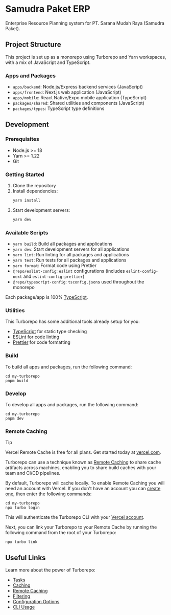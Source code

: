# Samudra Paket ERP

Enterprise Resource Planning system for PT. Sarana Mudah Raya (Samudra Paket).

## Project Structure

This project is set up as a monorepo using Turborepo and Yarn workspaces, with a mix of JavaScript and TypeScript.

### Apps and Packages

- `apps/backend`: Node.js/Express backend services (JavaScript)
- `apps/frontend`: Next.js web application (JavaScript)
- `apps/mobile`: React Native/Expo mobile application (TypeScript)
- `packages/shared`: Shared utilities and components (JavaScript)
- `packages/types`: TypeScript type definitions

## Development

### Prerequisites

- Node.js >= 18
- Yarn >= 1.22
- Git

### Getting Started

1. Clone the repository
2. Install dependencies:
   ```bash
   yarn install
   ```
3. Start development servers:
   ```bash
   yarn dev
   ```

### Available Scripts

- `yarn build`: Build all packages and applications
- `yarn dev`: Start development servers for all applications
- `yarn lint`: Run linting for all packages and applications
- `yarn test`: Run tests for all packages and applications
- `yarn format`: Format code using Prettier
- `@repo/eslint-config`: `eslint` configurations (includes `eslint-config-next` and `eslint-config-prettier`)
- `@repo/typescript-config`: `tsconfig.json`s used throughout the monorepo

Each package/app is 100% [TypeScript](https://www.typescriptlang.org/).

### Utilities

This Turborepo has some additional tools already setup for you:

- [TypeScript](https://www.typescriptlang.org/) for static type checking
- [ESLint](https://eslint.org/) for code linting
- [Prettier](https://prettier.io) for code formatting

### Build

To build all apps and packages, run the following command:

```
cd my-turborepo
pnpm build
```

### Develop

To develop all apps and packages, run the following command:

```
cd my-turborepo
pnpm dev
```

### Remote Caching

> [!TIP]
> Vercel Remote Cache is free for all plans. Get started today at [vercel.com](https://vercel.com/signup?/signup?utm_source=remote-cache-sdk&utm_campaign=free_remote_cache).

Turborepo can use a technique known as [Remote Caching](https://turborepo.com/docs/core-concepts/remote-caching) to share cache artifacts across machines, enabling you to share build caches with your team and CI/CD pipelines.

By default, Turborepo will cache locally. To enable Remote Caching you will need an account with Vercel. If you don't have an account you can [create one](https://vercel.com/signup?utm_source=turborepo-examples), then enter the following commands:

```
cd my-turborepo
npx turbo login
```

This will authenticate the Turborepo CLI with your [Vercel account](https://vercel.com/docs/concepts/personal-accounts/overview).

Next, you can link your Turborepo to your Remote Cache by running the following command from the root of your Turborepo:

```
npx turbo link
```

## Useful Links

Learn more about the power of Turborepo:

- [Tasks](https://turborepo.com/docs/core-concepts/monorepos/running-tasks)
- [Caching](https://turborepo.com/docs/core-concepts/caching)
- [Remote Caching](https://turborepo.com/docs/core-concepts/remote-caching)
- [Filtering](https://turborepo.com/docs/core-concepts/monorepos/filtering)
- [Configuration Options](https://turborepo.com/docs/reference/configuration)
- [CLI Usage](https://turborepo.com/docs/reference/command-line-reference)
